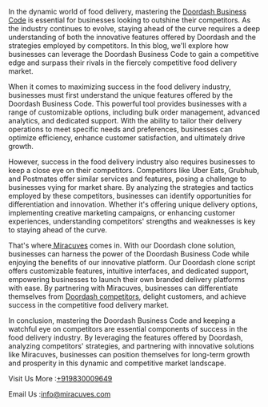 In the dynamic world of food delivery, mastering the </body><a href="https://miracuves.com/product/doordash-clone/">Doordash Business Code</a> is essential for businesses looking to outshine their competitors. As the industry continues to evolve, staying ahead of the curve requires a deep understanding of both the innovative features offered by Doordash and the strategies employed by competitors. In this blog, we'll explore how businesses can leverage the Doordash Business Code to gain a competitive edge and surpass their rivals in the fiercely competitive food delivery market.


When it comes to maximizing success in the food delivery industry, businesses must first understand the unique features offered by the Doordash Business Code. This powerful tool provides businesses with a range of customizable options, including bulk order management, advanced analytics, and dedicated support. With the ability to tailor their delivery operations to meet specific needs and preferences, businesses can optimize efficiency, enhance customer satisfaction, and ultimately drive growth.

However, success in the food delivery industry also requires businesses to keep a close eye on their competitors. Competitors like Uber Eats, Grubhub, and Postmates offer similar services and features, posing a challenge to businesses vying for market share. By analyzing the strategies and tactics employed by these competitors, businesses can identify opportunities for differentiation and innovation. Whether it's offering unique delivery options, implementing creative marketing campaigns, or enhancing customer experiences, understanding competitors' strengths and weaknesses is key to staying ahead of the curve.

That's where</body><a href="https://miracuves.com/service/"> Miracuves</a> comes in. With our Doordash clone solution, businesses can harness the power of the Doordash Business Code while enjoying the benefits of our innovative platform. Our Doordash clone script offers customizable features, intuitive interfaces, and dedicated support, empowering businesses to launch their own branded delivery platforms with ease. By partnering with Miracuves, businesses can differentiate themselves from </body><a href="https://miracuves.com/product/doordash-clone/">Doordash competitors</a>, delight customers, and achieve success in the competitive food delivery market.

In conclusion, mastering the Doordash Business Code and keeping a watchful eye on competitors are essential components of success in the food delivery industry. By leveraging the features offered by Doordash, analyzing competitors' strategies, and partnering with innovative solutions like Miracuves, businesses can position themselves for long-term growth and prosperity in this dynamic and competitive market landscape.

Visit Us More :<a href="https://miracuves.com/">+919830009649</a>

Email Us :info@miracuves.com
